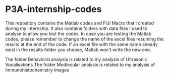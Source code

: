 # P3A-internship-codes
This repository contains the Matlab codes and FIJI Macro that I created during my internship. It also contains folders with data files I used to analyse to allow you test the codes.
In case you are testing the Matlab codes, please remember to change the name of the excel files resuming the results at the end of the code. If an excel file with the same name already exist in the results folder you choose, Matlab won't write the new one. 

The folder Behavioral analysis is related to my analysis of Ultrasonic Vocalisations
The folder Modlecular analysis is related to my analysis of Immunohistochemistry images
